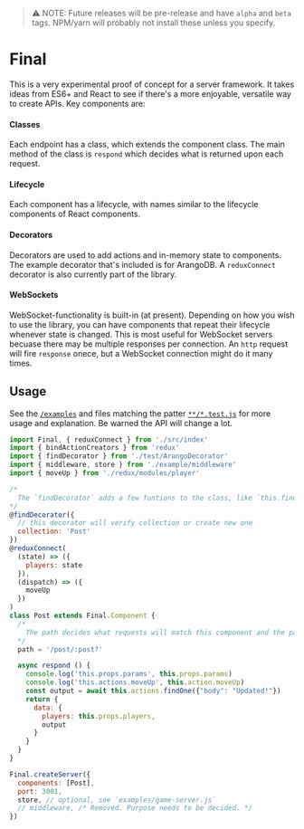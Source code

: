 > ⚠️ NOTE: Future releases will be pre-release and have `alpha` and `beta` tags. NPM/yarn will probably not install these unless you specify.

# Final

This is a very experimental proof of concept for a server framework. It takes ideas from ES6+ and React to see if there's a more enjoyable, versatile way to create APIs. Key components are:

#### Classes

Each endpoint has a class, which extends the component class. The main method of the class is `respond` which decides what is returned upon each request.

#### Lifecycle

Each component has a lifecycle, with names similar to the lifecycle components of React components.

#### Decorators

Decorators are used to add actions and in-memory state to components. The example decorator that's included is for ArangoDB. A `reduxConnect` decorator is also currently part of the library.

#### WebSockets

WebSocket-functionality is built-in (at present). Depending on how you wish to use the library, you can have components that repeat their lifecycle whenever state is changed. This is most useful for WebSocket servers becuase there may be multiple responses per connection. An `http` request will fire `response` onece, but a WebSocket connection might do it many times.

## Usage

See the [`/examples`](examples) and files matching the patter [`**/*.test.js`](src) for more usage and explanation. Be warned the API will change a lot.

```js
import Final, { reduxConnect } from './src/index'
import { bindActionCreators } from 'redux'
import { findDecorator } from './test/ArangoDecorator'
import { middleware, store } from './example/middleware'
import { moveUp } from './redux/modules/player'

/*
  The `findDecorator` adds a few funtions to the class, like `this.findOne`.
*/
@findDecorator({
  // this decorator will verify collection or create new one
  collection: 'Post'
})
@reduxConnect(
  (state) => ({
    players: state
  }),
  (dispatch) => ({
    moveUp
  })
)
class Post extends Final.Component {
  /*
    The path decides what requests will match this component and the params.
  */
  path = '/post/:post?'

  async respond () {
    console.log('this.props.params', this.props.params)
    console.log('this.actions.moveUp', this.action.moveUp)
    const output = await this.actions.findOne({"body": "Updated!"})
    return {
      data: {
        players: this.props.players,
        output
      }
    }
  }
}

Final.createServer({
  components: [Post],
  port: 3001,
  store, // optional, see `examples/game-server.js`
  // middleware, /* Removed. Purpose needs to be decided. */
})
```
